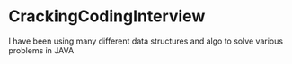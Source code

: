 # CrackingCodingInterview
I have been using many different data structures and algo to solve various problems in JAVA
